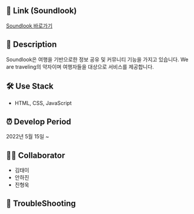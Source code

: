 ## 🔎 Link (Soundlook)
[Soundlook 바로가기](https://huunguk.github.io/SoundLook)

## 💽 Description
Soundlook은 여행을 기반으로한 정보 공유 및 커뮤니티 기능을 가지고 있습니다.
We are traveling의 약자이며 여행자들을 대상으로 서비스를 제공합니다.  
    
## 🛠 Use Stack
- HTML, CSS, JavaScript

## ⏰ Develop Period
2022년 5월 15일 ~  

## 👩‍💻 Collaborator
- 김태이
- 안하진
- 진형욱

## 📌 TroubleShooting 
